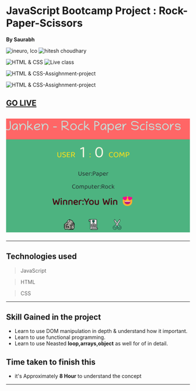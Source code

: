# JavaScript Bootcamp Project : Rock-Paper-Scissors

**By Saurabh**

![ineuro, lco](https://img.shields.io/badge/iNeuron-LCO-green)
![hitesh choudhary](https://img.shields.io/badge/Hitesh--Choudhary-Full--stack--JS--bootcamp-red)

![HTML & CSS](https://img.shields.io/badge/HTML-CSS-orange)
![Live class](https://img.shields.io/badge/LIVE--CLASS-PROJECT--lightgrey)

![HTML & CSS-Assighnment-project](https://img.shields.io/badge/HTML--CSS--Javascript-red)

![HTML & CSS-Assighnment-project](https://img.shields.io/badge/Responsive-Ineuron--Assignment-blue)

## [GO LIVE](https://rock-paper-scissors-js-p-saurabh.netlify.app/)

## ![website](./Images/Screenshot%202022-10-21%20204022.png)

---

## Technologies used

> JavaScript

> HTML

> CSS
---

## **Skill Gained in the project**

- Learn to use DOM manipulation in depth & understand how it important. 
- Learn to use functional programming.
- Learn to use Neasted **loop,arrays,object** as well for of in detail.

## **Time taken to finish this**

- it's Approximately **8 Hour** to understand the concept

---
